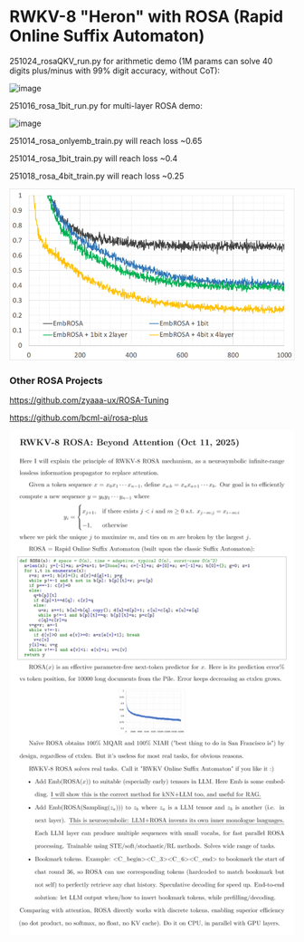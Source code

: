 # RWKV-8 "Heron" with ROSA (Rapid Online Suffix Automaton)

251024_rosaQKV_run.py for arithmetic demo (1M params can solve 40 digits plus/minus with 99% digit accuracy, without CoT):

<img width="1563" height="1008" alt="image" src="https://github.com/user-attachments/assets/12134e7c-85f3-4788-9664-8070152e7e72" />

251016_rosa_1bit_run.py for multi-layer ROSA demo:

<img width="1198" height="1198" alt="image" src="https://github.com/user-attachments/assets/ea2121b6-b571-4a95-9d5b-91e84c5d5e4a" />

251014_rosa_onlyemb_train.py will reach loss ~0.65

251014_rosa_1bit_train.py will reach loss ~0.4

251018_rosa_4bit_train.py will reach loss ~0.25

<img src="251014_rosa_1bit.png">

### Other ROSA Projects

https://github.com/zyaaa-ux/ROSA-Tuning

https://github.com/bcml-ai/rosa-plus

<img src="../RWKV-8-ROSA.png">
